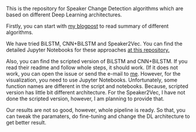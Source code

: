 This is the repository for Speaker Change Detection algorithms which are based on different Deep Learning architectures.

Firstly, you can start with [my blogpost](https://hedonistrh.github.io/2018-07-09-Literature-Review-for-Speaker-Change-Detection/) to read summary of different algorithms.

We have tried BiLSTM, CNN+BiLSTM and Speaker2Vec. You can find the detailed Jupyter Notebooks for these approaches [at this repository.](https://github.com/hedonistrh/SpChangeDetect)

Also, you can find the scripted version of BiLSTM and CNN+BiLSTM. If you read their readme and follow whole steps, it should work. (If it does not work, you can open the issue or send the e-mail to [me](herdoganturkey@gmail.com). However, for the visualization, you need to use Jupyter Notebooks. Unfortunately, some function names are different in the script and notebooks. Because, scripted version has little bit different architecture.  For the Speaker2Vec, I have not done the scripted version, however, I am planning to provide that. 

Our results are not so good, however, whole pipeline is ready. So that, you can tweak the paramaters, do fine-tuning and change the DL architecture to get better result.